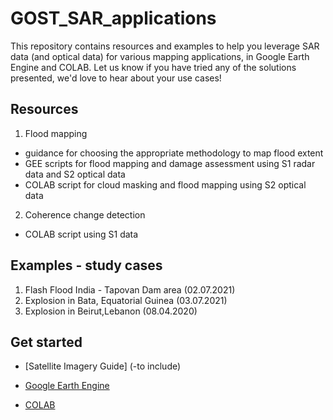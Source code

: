 # GOST_SAR_applications

This repository contains resources and examples to help you leverage SAR data (and optical data) for various mapping applications, in Google Earth Engine and COLAB. 
Let us know if you have tried any of the solutions presented, we'd love to hear about your use cases!

## Resources

1. Flood mapping
 - guidance for choosing the appropriate methodology to map flood extent
 - GEE scripts for flood mapping and damage assessment using S1 radar data and S2 optical data
 - COLAB script for cloud masking and flood mapping using S2 optical data
 
2. Coherence change detection
 - COLAB script using S1 data

## Examples - study cases

1. Flash Flood India - Tapovan Dam area (02.07.2021)
2. Explosion in Bata, Equatorial Guinea (03.07.2021)
3. Explosion in Beirut,Lebanon (08.04.2020)

## Get started

- [Satellite Imagery Guide] (-to include)
   >

- [Google Earth Engine](https://earthengine.google.com)
    >

- [COLAB](https://colab.research.google.com/notebooks/intro.ipynb)
    > 

